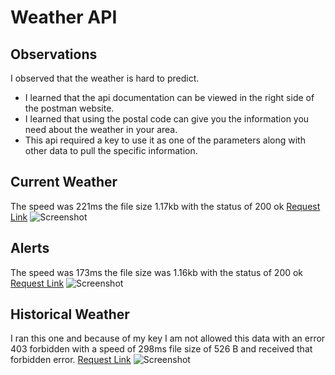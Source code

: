 # Weather API
## Observations
I observed that the weather is hard to predict.
- I learned that the api documentation can be viewed in the right side of the postman website.
- I learned that using the postal code can give you the information you need about the weather in your area.
- This api required a key to use it as one of the parameters along with other data to pull the specific information.

## Current Weather
The speed was 221ms the file size 1.17kb with the status of 200 ok
[Request Link](https://web.postman.co/workspace/My-Workspace~d72cb444-ecce-453b-8b36-f2943e24ce6f/request/37930810-ac12014b-6279-4c0b-b2b5-e3ec7da099a3?action=share&source=copy-link&creator=37930810&active-environment=d999b440-127f-4229-b1cd-6bd0b071f762)
![Screenshot](https://res.cloudinary.com/dyzxyc6e9/image/upload/v1724809764/Screenshot_2024-08-27_204731_bjmx3y.png)

## Alerts
The speed was 173ms the file size was 1.16kb with the status of 200 ok
[Request Link](https://web.postman.co/workspace/My-Workspace~d72cb444-ecce-453b-8b36-f2943e24ce6f/request/37930810-c5cb3e73-0170-4814-bbc1-003216e516a7?action=share&source=copy-link&creator=37930810&active-environment=d999b440-127f-4229-b1cd-6bd0b071f762)
![Screenshot](https://res.cloudinary.com/dyzxyc6e9/image/upload/v1724809764/Screenshot_2024-08-27_204759_sizs8m.png)

## Historical Weather
I ran this one and because of my key I am not allowed this data with an error 403 forbidden with a speed of 298ms file size of 526 B and received that forbidden error.
[Request Link](https://web.postman.co/workspace/My-Workspace~d72cb444-ecce-453b-8b36-f2943e24ce6f/request/37930810-88911cdc-93da-41fb-a5bd-a434eda51030?action=share&source=copy-link&creator=37930810&active-environment=d999b440-127f-4229-b1cd-6bd0b071f762)
![Screenshot](https://res.cloudinary.com/dyzxyc6e9/image/upload/v1724809764/Screenshot_2024-08-27_204831_fjeh13.png)